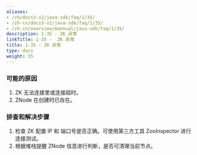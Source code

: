 ```yaml
---
aliases:
- /zh/docs3-v2/java-sdk/faq/1/35/
- /zh-cn/docs3-v2/java-sdk/faq/1/35/
- /zh-cn/overview/mannual/java-sdk/faq/1/35/
description: 1-35 - ZK 异常
linkTitle: 1-35 -  ZK 异常
title: 1-35 - ZK 异常
type: docs
weight: 35
---
```







### 可能的原因

1. ZK 无法连接里或连接超时。
2. ZNode 在创建时已存在。

### 排查和解决步骤

1. 检查 ZK 配置 IP 和 端口号是否正确。可使用第三方工具 ZooInspector 进行连接测试。
2. 根据堆栈提醒 ZNode 信息进行判断，是否可清理当前节点。
